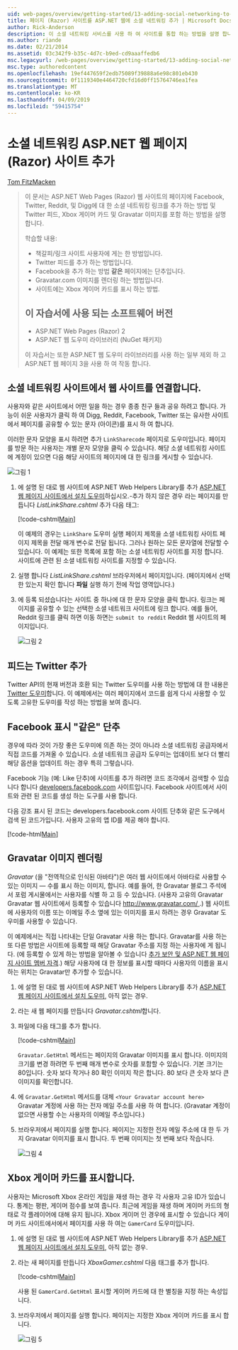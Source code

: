 ```yaml
---
uid: web-pages/overview/getting-started/13-adding-social-networking-to-your-web-site
title: 페이지 (Razor) 사이트를 ASP.NET 웹에 소셜 네트워킹 추가 | Microsoft Docs
author: Rick-Anderson
description: 이 소셜 네트워킹 서비스를 사용 하 여 사이트를 통합 하는 방법을 설명 합니다. 이 장에서 웹 사이트에 대 한 책갈피/링크 수 있게 하는 방법을 배웁니다...
ms.author: riande
ms.date: 02/21/2014
ms.assetid: 03c342f9-b35c-4d7c-b9ed-cd9aaaffedb6
msc.legacyurl: /web-pages/overview/getting-started/13-adding-social-networking-to-your-web-site
msc.type: authoredcontent
ms.openlocfilehash: 19ef447659f2edb75089f39888a6e98c801eb430
ms.sourcegitcommit: 0f1119340e4464720cfd16d0ff15764746ea1fea
ms.translationtype: MT
ms.contentlocale: ko-KR
ms.lasthandoff: 04/09/2019
ms.locfileid: "59415754"
---
```

# <a name="adding-social-networking-to-aspnet-web-pages-razor-sites"></a>소셜 네트워킹 ASP.NET 웹 페이지 (Razor) 사이트 추가

[Tom FitzMacken](https://github.com/tfitzmac)

> 이 문서는 ASP.NET Web Pages (Razor) 웹 사이트의 페이지에 Facebook, Twitter, Reddit, 및 Digg에 대 한 소셜 네트워킹 링크를 추가 하는 방법 및 Twitter 피드, Xbox 게이머 카드 및 Gravatar 이미지를 포함 하는 방법을 설명 합니다.
> 
> 학습할 내용:
> 
> - 책갈피/링크 사이트 사용자에 게는 한 방법입니다.
> - Twitter 피드를 추가 하는 방법입니다.
> - Facebook을 추가 하는 방법 **같은** 페이지에는 단추입니다.
> - Gravatar.com 이미지를 렌더링 하는 방법입니다.
> - 사이트에는 Xbox 게이머 카드를 표시 하는 방법.
>   
> 
> ## <a name="software-versions-used-in-the-tutorial"></a>이 자습서에 사용 되는 소프트웨어 버전
> 
> 
> - ASP.NET Web Pages (Razor) 2
> - ASP.NET 웹 도우미 라이브러리 (NuGet 패키지)
>   
> 
> 이 자습서는 또한 ASP.NET 웹 도우미 라이브러리를 사용 하는 일부 제외 하 고 ASP.NET 웹 페이지 3을 사용 하 여 작동 합니다.


<a id="Linking_Your_Website"></a>
## <a name="linking-your-website-on-social-networking-sites"></a>소셜 네트워킹 사이트에서 웹 사이트를 연결합니다.

사용자와 같은 사이트에서 어떤 일을 하는 경우 종종 친구 들과 공유 하려고 합니다. 가능이 쉬운 사용자가 클릭 하 여 Digg, Reddit, Facebook, Twitter 또는 유사한 사이트에서 페이지를 공유할 수 있는 문자 (아이콘)를 표시 하 여 합니다.

이러한 문자 모양을 표시 하려면 추가 `LinkSharecode` 페이지로 도우미입니다. 페이지를 방문 하는 사용자는 개별 문자 모양을 클릭 수 있습니다. 해당 소셜 네트워킹 사이트에 계정이 있으면 다음 해당 사이트의 페이지에 대 한 링크를 게시할 수 있습니다.

![그림 1](13-adding-social-networking-to-your-web-site/_static/image1.jpg)

1. 에 설명 된 대로 웹 사이트에 ASP.NET Web Helpers Library를 추가 [ASP.NET 웹 페이지 사이트에서 설치 도우미](https://go.microsoft.com/fwlink/?LinkId=252372)하십시오.-추가 하지 않은 경우 라는 페이지를 만듭니다 *ListLinkShare.cshtml* 추가 다음 태그:

    [!code-cshtml[Main](13-adding-social-networking-to-your-web-site/samples/sample1.cshtml)]

    이 예제의 경우는 `LinkShare` 도우미 실행 페이지 제목을 소셜 네트워킹 사이트 페이지 제목을 전달 매개 변수로 전달 됩니다. 그러나 원하는 모든 문자열에 전달할 수 있습니다. 이 예제는 또한 목록에 포함 하는 소셜 네트워킹 사이트를 지정 합니다. 사이트에 관련 된 소셜 네트워킹 사이트를 지정할 수 있습니다.
2. 실행 합니다 *ListLinkShare.cshtml* 브라우저에서 페이지입니다. (페이지에서 선택한 있는지 확인 합니다 **파일** 실행 하기 전에 작업 영역입니다.)
3. 에 등록 되셨습니다는 사이트 중 하나에 대 한 문자 모양을 클릭 합니다. 링크는 페이지를 공유할 수 있는 선택한 소셜 네트워크 사이트에 링크 합니다. 예를 들어, Reddit 링크를 클릭 하면 이동 하면는 `submit to reddit` Reddit 웹 사이트의 페이지입니다.

     ![그림 2](13-adding-social-networking-to-your-web-site/_static/image2.jpg)

<a id="Adding_a_Twitter_Feed"></a>
## <a name="adding-a-twitter-feed"></a>피드는 Twitter 추가

Twitter API의 현재 버전과 호환 되는 Twitter 도우미를 사용 하는 방법에 대 한 내용은 [Twitter 도우미](../ui-layouts-and-themes/twitter-helper.md)합니다. 이 예제에서는 여러 페이지에서 코드를 쉽게 다시 사용할 수 있도록 고유한 도우미를 작성 하는 방법을 보여 줍니다.

<a id="Displaying_a_Facebook_Button"></a>
## <a name="displaying-a-facebook-quotlikequot-button"></a>Facebook 표시 &quot;같은&quot; 단추

경우에 따라 것이 가장 좋은 도우미에 의존 하는 것이 아니라 소셜 네트워킹 공급자에서 직접 코드를 가져올 수 있습니다. 소셜 네트워크 공급자 도우미는 업데이트 보다 더 빨리 해당 옵션을 업데이트 하는 경우 특히 그렇습니다.

Facebook 기능 (예: Like 단추)에 사이트를 추가 하려면 코드 조각에서 검색할 수 있습니다 합니다 [developers.facebook.com](https://developers.facebook.com/) 사이트입니다. Facebook 사이트에서 사이트와 관련 된 코드를 생성 하는 도구를 사용 합니다.

다음 강조 표시 된 코드는 developers.facebook.com 사이트 단추와 같은 도구에서 검색 된 코드가입니다. 사용자 고유의 앱 ID를 제공 해야 합니다.

[!code-html[Main](13-adding-social-networking-to-your-web-site/samples/sample2.html?highlight=7-14,16-17)]

<a id="Rendering_a_Gravatar_Image"></a>
## <a name="rendering-a-gravatar-image"></a>Gravatar 이미지 렌더링

*Gravatar* (을 &quot;전역적으로 인식된 아바타&quot;)은 여러 웹 사이트에서 아바타로 사용할 수 있는 이미지 &#8212; 수를 표시 하는 이미지, 합니다. 예를 들어, 한 Gravatar 블로그 주석에서 포럼 게시물에서는 사용자를 식별 하 고 등 수 있습니다. (사용자 고유의 Gravatar Gravatar 웹 사이트에서 등록할 수 있습니다 [ http://www.gravatar.com/ ](http://www.gravatar.com/).) 웹 사이트에 사용자의 이름 또는 이메일 주소 옆에 있는 이미지를 표시 하려는 경우 Gravatar 도우미를 사용할 수 있습니다.

이 예제에서는 직접 나타내는 단일 Gravatar 사용 하는 합니다. Gravatar를 사용 하는 또 다른 방법은 사이트에 등록할 때 해당 Gravatar 주소를 지정 하는 사용자에 게 됩니다. (에 등록할 수 있게 하는 방법을 알아볼 수 있습니다 [추가 보안 및 ASP.NET 웹 페이지 사이트 멤버 자격](https://go.microsoft.com/fwlink/?LinkId=202904).) 해당 사용자에 대 한 정보를 표시할 때마다 사용자의 이름을 표시 하는 위치는 Gravatar만 추가할 수 있습니다.

1. 에 설명 된 대로 웹 사이트에 ASP.NET Web Helpers Library를 추가 [ASP.NET 웹 페이지 사이트에서 설치 도우미](https://go.microsoft.com/fwlink/?LinkId=252372), 아직 없는 경우.
2. 라는 새 웹 페이지를 만듭니다 *Gravatar.cshtml*합니다.
3. 파일에 다음 태그를 추가 합니다. 

    [!code-cshtml[Main](13-adding-social-networking-to-your-web-site/samples/sample3.cshtml)]

    `Gravatar.GetHtml` 메서드는 페이지의 Gravatar 이미지를 표시 합니다. 이미지의 크기를 변경 하려면 두 번째 매개 변수로 숫자를 포함할 수 있습니다. 기본 크기는 80입니다. 숫자 보다 작거나 80 확인 이미지 작은 합니다. 80 보다 큰 숫자 보다 큰 이미지를 확인합니다.
4. 에 `Gravatar.GetHtml` 메서드를 대체 `<Your Gravatar account here>` Gravatar 계정에 사용 하는 전자 메일 주소를 사용 하 여 합니다. (Gravatar 계정이 없으면 사용할 수는 사용자의 이메일 주소입니다.)
5. 브라우저에서 페이지를 실행 합니다. 페이지는 지정한 전자 메일 주소에 대 한 두 가지 Gravatar 이미지를 표시 합니다. 두 번째 이미지는 첫 번째 보다 작습니다. 

    ![그림 4](13-adding-social-networking-to-your-web-site/_static/image3.jpg)

<a id="Displaying_an_Xbox_Gamer_Card"></a>
## <a name="displaying-an-xbox-gamer-card"></a>Xbox 게이머 카드를 표시합니다.

사용자는 Microsoft Xbox 온라인 게임을 재생 하는 경우 각 사용자 고유 ID가 있습니다. 통계는 평판, 게이머 점수를 보여 줍니다. 최근에 게임을 재생 하며 게이머 카드의 형태로 각 플레이어에 대해 유지 됩니다. Xbox 게이머 인 경우에 표시할 수 있습니다 게이머 카드 사이트에서에서 페이지를 사용 하 여는 `GamerCard` 도우미입니다.

1. 에 설명 된 대로 웹 사이트에 ASP.NET Web Helpers Library를 추가 [ASP.NET 웹 페이지 사이트에서 설치 도우미](https://go.microsoft.com/fwlink/?LinkId=252372), 아직 없는 경우.
2. 라는 새 페이지를 만듭니다 *XboxGamer.cshtml* 다음 태그를 추가 합니다.

    [!code-cshtml[Main](13-adding-social-networking-to-your-web-site/samples/sample4.cshtml)]

    사용 된 `GamerCard.GetHtml` 표시할 게이머 카드에 대 한 별칭을 지정 하는 속성입니다.
3. 브라우저에서 페이지를 실행 합니다. 페이지는 지정한 Xbox 게이머 카드를 표시 합니다.

    ![그림 5](13-adding-social-networking-to-your-web-site/_static/image4.jpg)
